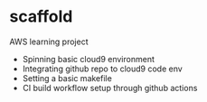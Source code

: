 # scaffold
AWS learning project
- Spinning basic cloud9 environment
- Integrating github repo to cloud9 code env
- Setting a basic makefile
- CI build workflow setup through github actions
